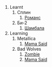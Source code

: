 1. Learnt
   1. Сплин
      1. [Романс](/texts/сплин%20-%20романс.md)
   1. Би-2
      1. [Шамбала](/texts/би-2%20-%20шамбала.md)
1. Learning
   1. Metallica
      1. [Mama Said](/texts/metallica/mama%20said.md)
   1. Bad Wolves
      1. [Zombie](/texts/bad%20wolves/zombie.md)
      1. [Mama Said](/texts/metallica%20-%20mama%20said.md)
